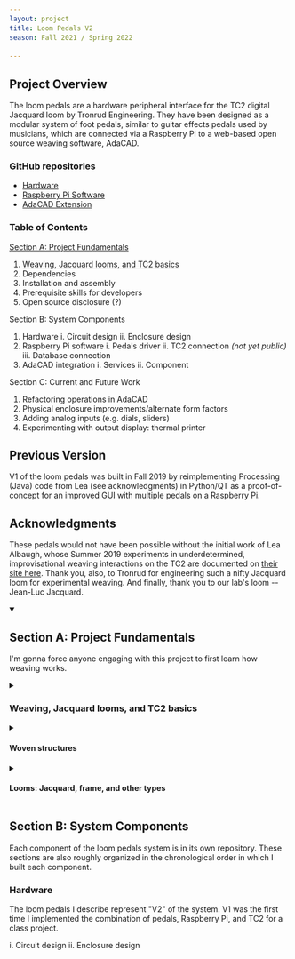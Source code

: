 ```yaml
---
layout: project
title: Loom Pedals V2
season: Fall 2021 / Spring 2022

---
```


## Project Overview

The loom pedals are a hardware peripheral interface for the TC2 digital Jacquard loom by Tronrud Engineering. They have been designed as a modular system of foot pedals, similar to guitar effects pedals used by musicians, which are connected via a Raspberry Pi to a web-based open source weaving software, AdaCAD.

### GitHub repositories
* [Hardware](https://github.com/UnstableDesign/Loom-Pedals-Hardware/)
* [Raspberry Pi Software](https://github.com/UnstableDesign/Loom-Pedals-Raspberry-Pi)
* [AdaCAD Extension](https://github.com/UnstableDesign/Loom-Pedals-AdaCAD)

### Table of Contents

[Section A: Project Fundamentals](#section-a-project-fundamentals)

1. [Weaving, Jacquard looms, and TC2 basics](#looms-jacquard-frame-and-other-types)
2. Dependencies
3. Installation and assembly
4. Prerequisite skills for developers
5. Open source disclosure (?)

Section B: System Components

1. Hardware
  i. Circuit design
  ii. Enclosure design
2. Raspberry Pi software
  i. Pedals driver
  ii. TC2 connection *(not yet public)*
  iii. Database connection
3. AdaCAD integration
  i. Services
  ii. Component

Section C: Current and Future Work

1. Refactoring operations in AdaCAD
2. Physical enclosure improvements/alternate form factors
3. Adding analog inputs (e.g. dials, sliders)
4. Experimenting with output display: thermal printer

## Previous Version

V1 of the loom pedals was built in Fall 2019 by reimplementing Processing (Java) code from Lea (see acknowledgments) in Python/QT as a proof-of-concept for an improved GUI with multiple pedals on a Raspberry Pi.

## Acknowledgments

These pedals would not have been possible without the initial work of Lea Albaugh, whose Summer 2019 experiments in underdetermined, improvisational weaving interactions on the TC2 are documented on [their site here](http://www.lea.zone/underdetermined_handweaving.html "Underdetermined Handweaving"). Thank you, also, to Tronrud for engineering such a nifty Jacquard loom for experimental weaving. And finally, thank you to our lab's loom -- Jean-Luc Jacquard. 

<details open><summary>

## Section A: Project Fundamentals

</summary>

I'm gonna force anyone engaging with this project to first learn how weaving works.

<details><summary>

### Weaving, Jacquard looms, and TC2 basics

</summary>

Tronrud's TC2 is a digital Jacquard loom. Let's break that phrase down, starting with the "loom" part. A **loom** is a tool for weaving, which is a fiber craft that interlaces yarns to create cloth. 

Quick disclaimer on language: there are many forms of weaving across cultures and materials, as well as a few different ways to define "yarn" or "fabric" or "cloth" or any other craft-related term. With things that have evolved through so much history that they are at once universal, yet diverse, there are bound to be exceptions or special cases of definitions. I'll be generalizing the most common forms of weaving in my experience, which may be western-/Euro-centric because I learned to weave in an English-speaking, American, digital setting -- not coincidentally, this type of weaving is also the most prevalent in industrial textiles.

</details>
<!-- add citations to craft books throughout -->

<details><summary>

#### Woven structures

</summary>

\[_citations to craft books throughout_\] 

Weaving mainly interlaces two sets of yarn in perpendicular directions. \[picture of plainweave\] Conventionally, if we take one set to be vertical and one to be horizontal, the vertical set of yarns is called the **"warp"** and the horizontal set is the **"weft"**. (A catchy saying is "weft goes from left to right") \[source?\] On many looms, the warp is tilted away from the weaver, or lying flat, so the "vertical" direction is rather towards/away from the weaver rather than up/down. The warp is first set up on the loom ("warping" the loom). Then, the weft is inserted perpendicular to the warp, travelling over and under to form a row of weaving.

\[make ILLUSTRATIONS\]

There are many different ways to weave these sequences of overs-and-unders and thus achieve a variety of patterns and structures in the cloth. The simplest structure is **plainweave**, also called "tabby". To make plainweave, the weft first goes over one warp, under one warp, over one, under one, alternating over and under through the whole row. In the next row, the weft will go underneath a warp if it had gone over in the previous row, and over a warp if it had gone under previously. The weaver alternates between these two rows as many times as needed. You can imagine that if the weft "goes over two, under one" or any other pattern of overs-and-unders, the weaving would produce a different structure.

We can represent these patterns as **drafts**, a standard grid-based notation for woven structures. In a draft, a white square represents where the weft is over the warp, while a black square represents where the warp is on top. So a row of squares represents a single pass of the weft, while a column represents how an individual warp behaves during weaving.

</details>

<details><summary>

#### Looms: Jacquard, frame, and other types

</summary>

\[make ILLUSTRATIONS\]

I didn't mention what tools were used to make the woven structures in the last section, because many types of looms can be used to achieve the same structure. \[cite Albers\] To build up to what a "Jacquard" loom is, we can start with the most fundamental loom, which is a rectangular frame that holds the warp yarns in parallel. If you're following along anyway, go grab a picture frame/hardcover book/two ladder rungs and wrap some yarn around the item, leaving some space between each wrap. Bam, loom. 

![An illustration of a simple loom: a rectangular frame with multiple strands of warp yarn crossing it in parallel.](./1_tapestry.png)

To weave, you can use a needle to manually go over and under the warps, or simply manipulate the weft with your fingers. Many **tapestry looms** (see photos) \[add photos\] simply use these components.

We can make weaving on our loom faster by adding a way to lift multiple warps at a time, e.g. by tying loops around each set of yarns that would lift in one row of the pattern, then tying these loops to a single rod, we can lift all of the yarns that the weft should go under in that row. A **shed** is the gap that forms between the raised warps and lower warps. These loops that raise and lower warp yarns are **heddles**, which can be made of wire, string, or cut out of wood. A set of heddles that lift together form a **frame** or **shaft**, as they are all attached to a common part. 

![An illustration of a loom with a single shaft added, with heddles controlling every other warp.](./2_heddles.png)

Since each heddle can only be attached to one shaft, a loom with multiple shafts will create a different shed for each one lifted. Most of these looms are categorized as **frame looms** (see photos), typically found in 2-shaft, 4-shaft, 8-shaft, and 16-shaft configurations. Drafts for frame looms will have a separate section, the **threading**, that indicates which shaft each warp is threaded on.

\[photos\]

As an aside, I shouldn't ignore heddles on other types of looms, as these variations show how useful the mechanism is. The illustrated heddle shaft most closely resembles a set of string heddles on backstrap looms. \[photos\]

However, cloth woven on a shaft loom will usually make use of patterns that are much more varied than the number of shafts. How can we accomplish this complexity? By lifting multiple shafts at a time. Imagine that our loom's shaft now have ropes attached to the top, so we can raise them by tugging on the rope. If we hold the ropes from multiple shafts, all of those shafts will lift when we pull. With some clever engineering, we route these ropes down to the floor and attach them to a foot pedal that acts as a lever. We have just built a **treadle**. 

![An illustration of a loom with two shafts that lift the same shed as the previous illustration. The two shafts have been tied to a treadle that lifts both of them.](./3_treadle.png)

In the configuration described thus far, the threading is more or less fixed on the loom, until the weaver uses up all the warp and rethreads. It would be pretty troublesome to move warps between shafts, unless you hack up the heddles so they're transferable. However, unlike the heddles and threading, the shafts and treadles are easily reconfigured by changing which shafts are tied to a particular treadle. Fittingly, the combinations of shafts that are controlled by each treadle is called the **tie-up**, which is also a section of a frame loom draft. 

You'll notice that the frame looms displayed above each have an array of treadles. Each treadle can open a different shed according to the tie-up, and the weaver can now achieve a pattern by following a sequence of treadle steps -- the **treadling** for the draft. This represents the final section we need to complete the four-section draft of a frame loom. For completion's sake, the first section of the draft that we discussed above is the **drawdown**. \[add example draft\]

Alright, we've built all the mechanisms for a frame loom, and this level of complexity has been sufficient for much of weaving history. One threading can produce many different patterns, as we can easily change the tie-up and treadling sequence. Today, many handweavers work with 4-shaft, 6-treadle frame looms, as they already offer a large selection of possible designs without overwhelming the weaver with complex mechanics. Yet some people still needed finer control to make more complex, figured designs. Enter the Jacquard loom.

A Jacquard loom is the result of replacing the shafts of a loom with a mechanism that can control each heddle individually, rather than lifting warps in fixed sets. Effectively, this is like putting each warp on its own shaft -- that would be an absolutely abominable machine, so good thing Mr. Joseph Marie Jacquard came up with this new way of automating warp control. Instead of tie-ups and treadling, Jacquard looms create patterns using punch cards, where the drawdown of the draft is directly encoded in a series of punched holes. Each row of holes corresponds to a row in the draft. In a simplified representation of the Jacquard mechanism, we will assume that holes correspond to black squares on a draft, while spaces with no hole (solid card) correspond to a white square. 

</details>

</details>

## Section B: System Components

Each component of the loom pedals system is in its own repository. These sections are also roughly organized in the chronological order in which I built each component.

### Hardware

The loom pedals I describe represent "V2" of the system. V1 was the first time I implemented the combination of pedals, Raspberry Pi, and TC2 for a class project.

  i. Circuit design
  ii. Enclosure design

<!-- fill in -->